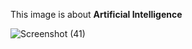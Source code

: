 This image is about **Artificial Intelligence**

![Screenshot (41)](https://user-images.githubusercontent.com/64276267/159686179-cc4fe26c-b4fc-4830-a179-585583e5b3c1.png)
